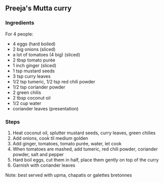 ## Preeja's Mutta curry



### Ingredients

For 4 people:

- 4 eggs (hard boiled)
- 2 big onions (sliced)
- a lot of tomatoes (4 big) (sliced)
- 2 tbsp tomato purée
- 1 inch ginger (sliced)
- 1 tsp mustard seeds
- 3 tsp curry leaves
- 1/2 tsp tumeric, 1/2 tsp red chili powder
- 1/2 tsp coriander powder
- 2 green chilis
- 2 tbsp coconut oil
- 1/2 cup water
- coriander leaves (presentation)

### Steps

1. Heat coconut oil, splutter mustard seeds, curry leaves, green chilies
2. Add onions, cook til medium golden
3. Add ginger, tomatoes, tomato purée, water, let cook
4. When tomatoes are mashed, add tumeric, red chili powder, coriander powder, salt and pepper
5. Hard boil eggs, cut them in half, place them gently on top of the curry
6. Garnish with coriander leaves

Note: best served with upma, chapatis or galettes bretonnes

